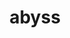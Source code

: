 ---
title: "abyss"
layout: cache
categories: [package, v0.18.1]
meta: {"versions": ["2.3.1"], "compilers": ["gcc@=7.3.1"], "oss": ["amzn2"], "platforms": ["linux"], "targets": ["aarch64", "graviton2", "x86_64_v3", "x86_64_v4"], "stacks": ["aws-ahug", "aws-ahug-aarch64", "root"], "num_specs": 4, "num_specs_by_stack": {"root": 4, "aws-ahug": 2, "aws-ahug-aarch64": 2}}
spec_details: [{"hash": "m2grq6ag7ptr6mvxbmdxz3bhgw7t6vwo", "compiler": "gcc@=7.3.1", "versions": ["2.3.1"], "os": "amzn2", "platform": "linux", "target": "x86_64_v4", "variants": ["maxk=128"], "stacks": ["root", "aws-ahug"], "size": "-", "tarball": "https://binaries.spack.io/releases/v0.18.1/build_cache/linux-amzn2-x86_64_v4/gcc-7.3.1/abyss-2.3.1/linux-amzn2-x86_64_v4-gcc-7.3.1-abyss-2.3.1-m2grq6ag7ptr6mvxbmdxz3bhgw7t6vwo.spack"}, {"hash": "oitlgiurol23joyyim3jea5gryoq4p2k", "compiler": "gcc@=7.3.1", "versions": ["2.3.1"], "os": "amzn2", "platform": "linux", "target": "aarch64", "variants": ["maxk=128"], "stacks": ["root", "aws-ahug-aarch64"], "size": "-", "tarball": "https://binaries.spack.io/releases/v0.18.1/build_cache/linux-amzn2-aarch64/gcc-7.3.1/abyss-2.3.1/linux-amzn2-aarch64-gcc-7.3.1-abyss-2.3.1-oitlgiurol23joyyim3jea5gryoq4p2k.spack"}, {"hash": "ntomwymhhdtg5r64tmwzoce2sep4dezz", "compiler": "gcc@=7.3.1", "versions": ["2.3.1"], "os": "amzn2", "platform": "linux", "target": "graviton2", "variants": ["maxk=128"], "stacks": ["root", "aws-ahug-aarch64"], "size": "-", "tarball": "https://binaries.spack.io/releases/v0.18.1/build_cache/linux-amzn2-graviton2/gcc-7.3.1/abyss-2.3.1/linux-amzn2-graviton2-gcc-7.3.1-abyss-2.3.1-ntomwymhhdtg5r64tmwzoce2sep4dezz.spack"}, {"hash": "wfwqmvqpslmsia4nbriwrjzdpfwjcbf4", "compiler": "gcc@=7.3.1", "versions": ["2.3.1"], "os": "amzn2", "platform": "linux", "target": "x86_64_v3", "variants": ["maxk=128"], "stacks": ["root", "aws-ahug"], "size": "-", "tarball": "https://binaries.spack.io/releases/v0.18.1/build_cache/linux-amzn2-x86_64_v3/gcc-7.3.1/abyss-2.3.1/linux-amzn2-x86_64_v3-gcc-7.3.1-abyss-2.3.1-wfwqmvqpslmsia4nbriwrjzdpfwjcbf4.spack"}]
---